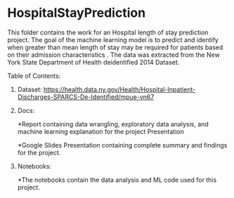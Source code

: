 # HospitalStayPrediction

This folder contains the work for an Hospital length of stay prediction project. The goal of the machine learning model is to predict and identify when greater than mean length of stay may be required for patients based on their admission characteristics . The data was extracted from the New York State Department of Health deidentified 2014 Dataset.


Table of Contents:

1) Dataset:
    https://health.data.ny.gov/Health/Hospital-Inpatient-Discharges-SPARCS-De-Identified/mpue-vn67

2) Docs:

   *Report containing data wrangling, exploratory data analysis, and machine learning explanation for the project
    Presentation

   *Google Slides Presentation containing complete summary and findings for the project.

3) Notebooks:

    *The notebooks contain the data analysis and ML code used for this project. 
    

